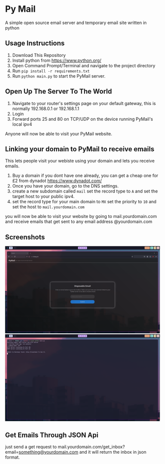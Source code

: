 # Py Mail  
A simple open source email server and temporary email site written in python

## Usage Instructions

1. Download This Repository
2. Install python from https://www.python.org/
3. Open Command Prompt/Terminal and navigate to the project directory
4. Run `pip install -r requirements.txt`
5. Run `python main.py` to start the PyMail server.

## Open Up The Server To The World

1. Navigate to your router's settings page on your default gateway, this is normally 192.168.0.1 or 192.168.1.1
2. Login
3. Forward ports 25 and 80 on TCP/UDP on the device running PyMail's local ipv4

Anyone will now be able to visit your PyMail website.

## Linking your domain to PyMail to receive emails
This lets people visit your webiste using your domain and lets you receive emails.  

1. Buy a domain if you dont have one already, you can get a cheap one for £2 from dynadot https://www.dynadot.com/
2. Once you have your domain, go to the DNS settings.
3. create a new subdomain called `mail` set the record type to `A` and set the target host to your public ipv4.
4. set the record type for your main domain to `MX` set the priority to `10` and set the host to `mail.yourdomain.com`

you will now be able to visit your website by going to mail.yourdomain.com and receive emails that get sent to any email address @yourdomain.com

## Screenshots

![main page](https://github.com/haileyy123/PyMail/blob/master/screenshots/main_page.png?raw=true)
![terminal](https://github.com/haileyy123/PyMail/blob/master/screenshots/terminal.png?raw=true)

## Get Emails Through JSON Api

just send a get request to mail.yourdomain.com/get_inbox?email=something@yourdomain.com and it will return the inbox in json format.
